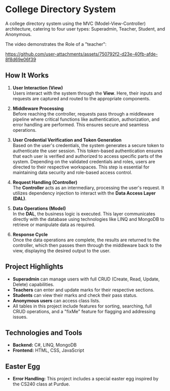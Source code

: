 # College Directory System
A college directory system using the MVC (Model-View-Controller) architecture, catering to four user types: Superadmin, Teacher, Student, and Anonymous.

The video demonstrates the Role of a "teacher":


https://github.com/user-attachments/assets/750792f2-d23e-40fb-afde-8f8d69e06f39



## How It Works

1. **User Interaction (View)**  
   Users interact with the system through the **View**. Here, their inputs and requests are captured and routed to the appropriate components.

2. **Middleware Processing**  
   Before reaching the controller, requests pass through a middleware pipeline where critical functions like authentication, authorization, and error handling are performed. This ensures secure and seamless operations.

3. **User Credential Verification and Token Generation**  
   Based on the user's credentials, the system generates a secure token to authenticate the user session. This token-based authentication ensures that each user is verified and authorized to access specific parts of the system. Depending on the validated credentials and roles, users are directed to their respective workspaces. This step is essential for maintaining data security and role-based access control.

4. **Request Handling (Controller)**  
   The **Controller** acts as an intermediary, processing the user's request. It utilizes dependency injection to interact with the **Data Access Layer (DAL)**.

5. **Data Operations (Model)**  
   In the **DAL**, the business logic is executed. This layer communicates directly with the database using technologies like LINQ and MongoDB to retrieve or manipulate data as required.

6. **Response Cycle**  
   Once the data operations are complete, the results are returned to the controller, which then passes them through the middleware back to the view, displaying the desired output to the user.

## Project Highlights

- **Superadmin** can manage users with full CRUD (Create, Read, Update, Delete) capabilities.
- **Teachers** can enter and update marks for their respective sections.
- **Students** can view their marks and check their pass status.
- **Anonymous users** can access class lists.
- All tables in this project include features for sorting, searching, full CRUD operations, and a "fixMe" feature for flagging and addressing issues.

## Technologies and Tools

- **Backend:** C#, LINQ, MongoDB
- **Frontend:** HTML, CSS, JavaScript

## Easter Egg

- **Error Handling:** This project includes a special easter egg inspired by the CS240 class at Purdue.

